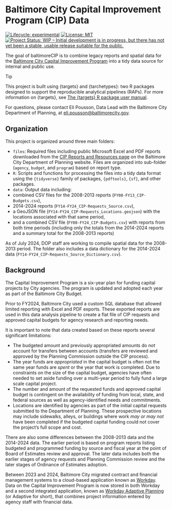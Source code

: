 

<!-- README.md is generated from README.Rmd. Please edit that file -->

# Baltimore City Capital Improvement Program (CIP) Data

<!-- badges: start -->

[![Lifecycle:
experimental](https://img.shields.io/badge/lifecycle-experimental-orange.svg)](https://lifecycle.r-lib.org/articles/stages.html#experimental)
[![License:
MIT](https://img.shields.io/badge/License-MIT-yellow.svg)](https://opensource.org/licenses/MIT)
[![Project Status: WIP – Initial development is in progress, but there
has not yet been a stable, usable release suitable for the
public.](https://www.repostatus.org/badges/latest/wip.svg)](https://www.repostatus.org/#wip)

<!-- badges: end -->

The goal of baltimoreCIP is to combine legacy reports and spatial data
for the [Baltimore City Capital Improvement
Program](https://planning.baltimorecity.gov/planning-capital-improvement)
into a tidy data source for internal and public use.

> [!TIP]
>
> This project is built using {targets} and {tarchetypes}: two R
> packages designed to support the reproducible analytical pipelines
> (RAPs). For more information on {targets}, see [The {targets} R
> package user manual](https://books.ropensci.org/targets/).

For questions, please contact Eli Pousson, Data Lead with the Baltimore
City Department of Planning, at eli.pousson@baltimorecity.gov.

## Organization

This project is organized around three main folders:

- `files`: Required files including public Microsoft Excel and PDF
  reports downloaded from the [CIP Reports and Resources
  page](https://planning.baltimorecity.gov/planning-capital-improvement/maps)
  on the Baltimore City Department of Planning website. Files are
  organized into sub-folder (`agency`, `budget`, and `program`) based on
  report type.
- `R`: Scripts and functions for processing the files into a tidy data
  format using the `{tidyverse}` family of packages, `{pdftools}`,
  `{sf}`, and other packages.
- `data`: Output data including:
- combined CSV files for the 2008-2013 reports
  (`FY08-FY13_CIP-Budgets.csv`),
- 2014-2024 reports (`FY14-FY24_CIP-Requests_Source.csv`),
- a GeoJSON file (`FY14-FY24_CIP-Requests_Locations.geojson`) with the
  locations associated with that same period,
- and a combined CSV file (`FY08-FY24_CIP-Budgets.csv`) with reports
  from both time periods (including only the totals from the 2014-2024
  reports and a summary total for the 2008-2013 reports)

As of July 2024, DOP staff are working to compile spatial data for the
2008-2013 period. The folder also includes a data dictionary for the
2014-2024 data (`FY14-FY24_CIP-Requests_Source_Dictionary.csv`).

## Background

The Capital Improvement Program is a six-year plan for funding capital
projects by City agencies. The program is updated and adopted each year
as part of the Baltimore City Budget.

Prior to FY2024, Baltimore City used a custom SQL database that allowed
limited reporting with Excel and PDF exports. These exported reports are
used in this data analysis pipeline to create a flat file of CIP
requests and approved capital budgets for agency research and reporting
needs.

It is important to note that data created based on these reports several
significant limitations:

- The budgeted amount and previously appropriated amounts do *not*
  account for transfers between accounts (transfers are reviewed and
  approved by the Planning Commission outside the CIP process).
- The year funds are *appropriated* in the capital budget is often not
  the same year funds are *spent* or the year that work is completed.
  Due to constraints on the size of the capital budget, agencies have
  often needed to set aside funding over a multi-year period to fully
  fund a large scale capital project.
- The number and amount of the requested funds and approved capital
  budget is contingent on the availability of funding from local, state,
  and federal sources as well as agency-identified needs and
  commitments.
- Locations are identified by agencies as part of the initial capital
  requests submitted to the Department of Planning. These prospective
  locations may include sidewalks, alleys, or buildings where work *may
  or may not* have been completed if the budgeted capital funding could
  not cover the project’s full scope and cost.

There are also some differences between the 2008-2013 data and the
2014-2024 data. The earlier period is based on program reports listing
budgeted and programmed funding by source and fiscal year at the point
of Board of Estimates review and approval. The later data includes both
the earlier stages of agency requests and Planning Commission review and
the later stages of Ordinance of Estimates adoption.

Between 2023 and 2024, Baltimore City migrated contract and financial
management systems to a cloud-based application known as
[Workday](https://www.workday.com/). Data on the Capital Improvement
Program is now stored in both Workday and a second integrated
application, known as [Workday Adaptive
Planning](https://www.workday.com/en-us/products/adaptive-planning/overview.html)
(or Adaptive for short), that combines project information entered by
agency staff with financial data.
